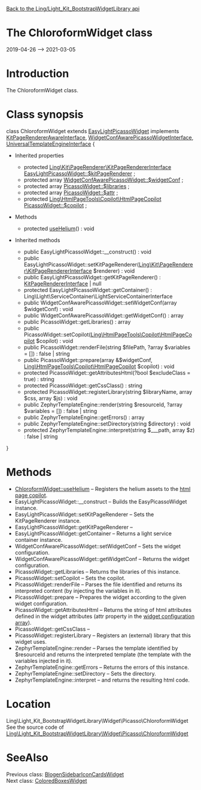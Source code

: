 [Back to the Ling/Light_Kit_BootstrapWidgetLibrary api](https://github.com/lingtalfi/Light_Kit_BootstrapWidgetLibrary/blob/master/doc/api/Ling/Light_Kit_BootstrapWidgetLibrary.md)



The ChloroformWidget class
================
2019-04-26 --> 2021-03-05






Introduction
============

The ChloroformWidget class.



Class synopsis
==============


class <span class="pl-k">ChloroformWidget</span> extends [EasyLightPicassoWidget](https://github.com/lingtalfi/Kit_PicassoWidget/blob/master/doc/api/Ling/Kit_PicassoWidget/Widget/EasyLightPicassoWidget.md) implements [KitPageRendererAwareInterface](https://github.com/lingtalfi/Kit/blob/master/doc/api/Ling/Kit/PageRenderer/KitPageRendererAwareInterface.md), [WidgetConfAwarePicassoWidgetInterface](https://github.com/lingtalfi/Kit_PicassoWidget/blob/master/doc/api/Ling/Kit_PicassoWidget/Widget/WidgetConfAwarePicassoWidgetInterface.md), [UniversalTemplateEngineInterface](https://github.com/lingtalfi/UniversalTemplateEngine/blob/master/UniversalTemplateEngineInterface.php) {

- Inherited properties
    - protected [Ling\Kit\PageRenderer\KitPageRendererInterface](https://github.com/lingtalfi/Kit/blob/master/doc/api/Ling/Kit/PageRenderer/KitPageRendererInterface.md) [EasyLightPicassoWidget::$kitPageRenderer](#property-kitPageRenderer) ;
    - protected array [WidgetConfAwarePicassoWidget::$widgetConf](#property-widgetConf) ;
    - protected array [PicassoWidget::$libraries](#property-libraries) ;
    - protected array [PicassoWidget::$attr](#property-attr) ;
    - protected [Ling\HtmlPageTools\Copilot\HtmlPageCopilot](https://github.com/lingtalfi/HtmlPageTools/blob/master/doc/api/Ling/HtmlPageTools/Copilot/HtmlPageCopilot.md) [PicassoWidget::$copilot](#property-copilot) ;

- Methods
    - protected [useHelium](https://github.com/lingtalfi/Light_Kit_BootstrapWidgetLibrary/blob/master/doc/api/Ling/Light_Kit_BootstrapWidgetLibrary/Widget/Picasso/ChloroformWidget/useHelium.md)() : void

- Inherited methods
    - public EasyLightPicassoWidget::__construct() : void
    - public EasyLightPicassoWidget::setKitPageRenderer([Ling\Kit\PageRenderer\KitPageRendererInterface](https://github.com/lingtalfi/Kit/blob/master/doc/api/Ling/Kit/PageRenderer/KitPageRendererInterface.md) $renderer) : void
    - public EasyLightPicassoWidget::getKitPageRenderer() : [KitPageRendererInterface](https://github.com/lingtalfi/Kit/blob/master/doc/api/Ling/Kit/PageRenderer/KitPageRendererInterface.md) | null
    - protected EasyLightPicassoWidget::getContainer() : Ling\Light\ServiceContainer\LightServiceContainerInterface
    - public WidgetConfAwarePicassoWidget::setWidgetConf(array $widgetConf) : void
    - public WidgetConfAwarePicassoWidget::getWidgetConf() : array
    - public PicassoWidget::getLibraries() : array
    - public PicassoWidget::setCopilot([Ling\HtmlPageTools\Copilot\HtmlPageCopilot](https://github.com/lingtalfi/HtmlPageTools/blob/master/doc/api/Ling/HtmlPageTools/Copilot/HtmlPageCopilot.md) $copilot) : void
    - public PicassoWidget::renderFile(string $filePath, ?array $variables = []) : false | string
    - public PicassoWidget::prepare(array &$widgetConf, [Ling\HtmlPageTools\Copilot\HtmlPageCopilot](https://github.com/lingtalfi/HtmlPageTools/blob/master/doc/api/Ling/HtmlPageTools/Copilot/HtmlPageCopilot.md) $copilot) : void
    - protected PicassoWidget::getAttributesHtml(?bool $excludeClass = true) : string
    - protected PicassoWidget::getCssClass() : string
    - protected PicassoWidget::registerLibrary(string $libraryName, array $css, array $js) : void
    - public ZephyrTemplateEngine::render(string $resourceId, ?array $variables = []) : false | string
    - public ZephyrTemplateEngine::getErrors() : array
    - public ZephyrTemplateEngine::setDirectory(string $directory) : void
    - protected ZephyrTemplateEngine::interpret(string $___path, array $z) : false | string

}






Methods
==============

- [ChloroformWidget::useHelium](https://github.com/lingtalfi/Light_Kit_BootstrapWidgetLibrary/blob/master/doc/api/Ling/Light_Kit_BootstrapWidgetLibrary/Widget/Picasso/ChloroformWidget/useHelium.md) &ndash; Registers the helium assets to the [html page copilot](https://github.com/lingtalfi/HtmlPageTools/blob/master/doc/api/Ling/HtmlPageTools/Copilot/HtmlPageCopilot.md).
- EasyLightPicassoWidget::__construct &ndash; Builds the EasyPicassoWidget instance.
- EasyLightPicassoWidget::setKitPageRenderer &ndash; Sets the KitPageRenderer instance.
- EasyLightPicassoWidget::getKitPageRenderer &ndash; 
- EasyLightPicassoWidget::getContainer &ndash; Returns a light service container instance.
- WidgetConfAwarePicassoWidget::setWidgetConf &ndash; Sets the widget configuration.
- WidgetConfAwarePicassoWidget::getWidgetConf &ndash; Returns the widget configuration.
- PicassoWidget::getLibraries &ndash; Returns the libraries of this instance.
- PicassoWidget::setCopilot &ndash; Sets the copilot.
- PicassoWidget::renderFile &ndash; Parses the file identified and returns its interpreted content (by injecting the variables in it).
- PicassoWidget::prepare &ndash; Prepares the widget according to the given widget configuration.
- PicassoWidget::getAttributesHtml &ndash; Returns the string of html attributes defined in the widget attributes (attr property in the [widget configuration array](https://github.com/lingtalfi/Kit_PicassoWidget#the-picasso-widget-array)).
- PicassoWidget::getCssClass &ndash; 
- PicassoWidget::registerLibrary &ndash; Registers an (external) library that this widget uses.
- ZephyrTemplateEngine::render &ndash; Parses the template identified by $resourceId and returns the interpreted template (the template with the variables injected in it).
- ZephyrTemplateEngine::getErrors &ndash; Returns the errors of this instance.
- ZephyrTemplateEngine::setDirectory &ndash; Sets the directory.
- ZephyrTemplateEngine::interpret &ndash; and returns the resulting html code.





Location
=============
Ling\Light_Kit_BootstrapWidgetLibrary\Widget\Picasso\ChloroformWidget<br>
See the source code of [Ling\Light_Kit_BootstrapWidgetLibrary\Widget\Picasso\ChloroformWidget](https://github.com/lingtalfi/Light_Kit_BootstrapWidgetLibrary/blob/master/Widget/Picasso/ChloroformWidget.php)



SeeAlso
==============
Previous class: [BlogenSidebarIconCardsWidget](https://github.com/lingtalfi/Light_Kit_BootstrapWidgetLibrary/blob/master/doc/api/Ling/Light_Kit_BootstrapWidgetLibrary/Widget/Picasso/BlogenSidebarIconCardsWidget.md)<br>Next class: [ColoredBoxesWidget](https://github.com/lingtalfi/Light_Kit_BootstrapWidgetLibrary/blob/master/doc/api/Ling/Light_Kit_BootstrapWidgetLibrary/Widget/Picasso/ColoredBoxesWidget.md)<br>
